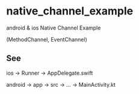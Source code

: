 # native_channel_example

android & ios Native Channel Example

(MethodChannel, EventChannel)

## See

ios -> Runner -> AppDelegate.swift

android -> app -> src -> ... -> MainActivity.kt


